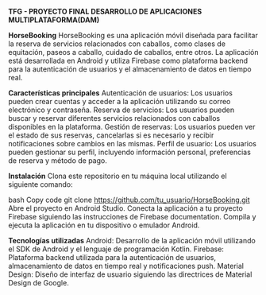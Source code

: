 **TFG - PROYECTO FINAL DESARROLLO DE APLICACIONES MULTIPLATAFORMA(DAM)**

**HorseBooking**
HorseBooking es una aplicación móvil diseñada para facilitar la reserva de servicios relacionados con caballos, como clases de equitación, paseos a caballo, cuidado de caballos, entre otros. La aplicación está desarrollada en Android y utiliza Firebase como plataforma backend para la autenticación de usuarios y el almacenamiento de datos en tiempo real.

**Características principales**
Autenticación de usuarios: Los usuarios pueden crear cuentas y acceder a la aplicación utilizando su correo electrónico y contraseña.
Reserva de servicios: Los usuarios pueden buscar y reservar diferentes servicios relacionados con caballos disponibles en la plataforma.
Gestión de reservas: Los usuarios pueden ver el estado de sus reservas, cancelarlas si es necesario y recibir notificaciones sobre cambios en las mismas.
Perfil de usuario: Los usuarios pueden gestionar su perfil, incluyendo información personal, preferencias de reserva y método de pago.

**Instalación**
Clona este repositorio en tu máquina local utilizando el siguiente comando:

bash
Copy code
git clone https://github.com/tu_usuario/HorseBooking.git
Abre el proyecto en Android Studio.
Conecta la aplicación a tu proyecto Firebase siguiendo las instrucciones de Firebase documentation.
Compila y ejecuta la aplicación en tu dispositivo o emulador Android.

**Tecnologías utilizadas**
Android: Desarrollo de la aplicación móvil utilizando el SDK de Android y el lenguaje de programación Kotlin.
Firebase: Plataforma backend utilizada para la autenticación de usuarios, almacenamiento de datos en tiempo real y notificaciones push.
Material Design: Diseño de interfaz de usuario siguiendo las directrices de Material Design de Google.
